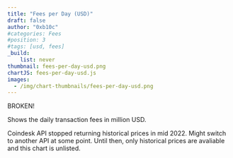 ```yaml
---
title: "Fees per Day (USD)"
draft: false
author: "0xb10c"
#categories: Fees
#position: 3
#tags: [usd, fees]
_build:
    list: never
thumbnail: fees-per-day-usd.png
chartJS: fees-per-day-usd.js
images:
  - /img/chart-thumbnails/fees-per-day-usd.png
---
```


BROKEN!

Shows the daily transaction fees in million USD.
<!--more-->

Coindesk API stopped returning historical prices in mid 2022. Might switch to
another API at some point. Until then, only historical prices are avaliable and
this chart is unlisted.
